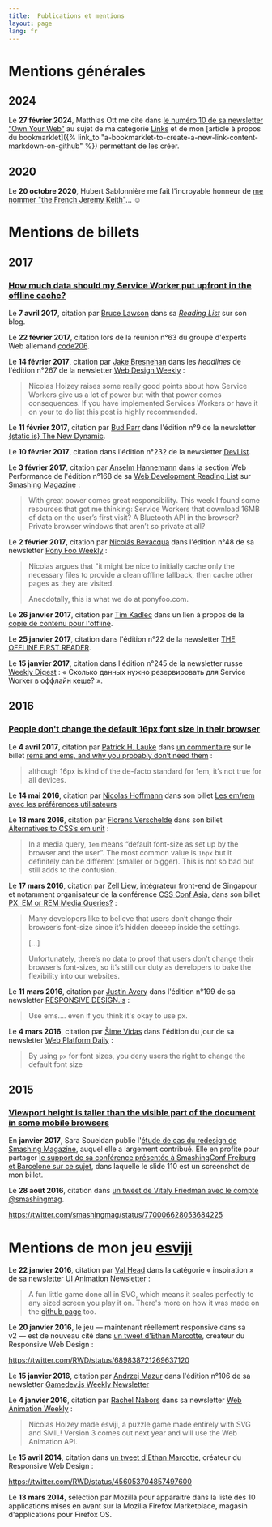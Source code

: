 ```yaml
---
title:  Publications et mentions
layout: page
lang: fr
---
```


# Mentions générales

## 2024

Le **27 février 2024**, Matthias Ott me cite dans [le numéro 10 de sa newsletter “Own Your Web”](https://buttondown.email/ownyourweb/archive/issue-10/) au sujet de ma catégorie [Links](/links/) et de mon [article à propos du bookmarklet]({% link_to "a-bookmarklet-to-create-a-new-link-content-markdown-on-github" %}) permettant de les créer.

## 2020

Le **20 octobre 2020**, Hubert Sablonnière me fait l'incroyable honneur de [me nommer "the French Jeremy Keith"](https://www.hsablonniere.com/once-upon-a-blog--9849zg/)… ☺️

# Mentions de billets

## 2017

### [How much data should my Service Worker put upfront in the offline cache?](/2017/01/how-much-data-should-my-service-worker-put-upfront-in-the-offline-cache.html)

Le **7 avril 2017**, citation par [Bruce Lawson](https://twitter.com/brucel) dans sa *[Reading List](http://www.brucelawson.co.uk/2017/reading-list-164/)* sur son blog.

Le **22 février 2017**, citation lors de la réunion n°63 du groupe d'experts Web allemand [code206](https://www.code206.net/wiki/Code206-63).

Le **14 février 2017**, citation par [Jake Bresnehan](https://twitter.com/jake_bresnehan) dans les *headlines* de l'édition n°267 de la newsletter [Web Design Weekly](https://web-design-weekly.com/2017/02/14/web-design-weekly-267/) :

> Nicolas Hoizey raises some really good points about how Service Workers give us a lot of power but with that power comes consequences. If you have implemented Services Workers or have it on your to do list this post is highly recommended.

Le **11 février 2017**, citation par [Bud Parr](https://twitter.com/budparr) dans l'édition n°9 de la newsletter [{static is} The New Dynamic](http://newsletter.thenewdynamic.org/issues/the-new-dynamic-links-tools-meetups-and-showcase-44423).

Le **10 février 2017**, citation dans l'édition n°232 de la newsletter [DevList](https://www.dev-list.com/edition/232).

Le **3 février 2017**, citation par [Anselm Hannemann](https://twitter.com/helloanselm) dans la section Web Performance de l'édition n°168 de sa
[Web Development Reading List](https://www.smashingmagazine.com/2017/02/web-development-reading-list-168/#web-performance) sur [Smashing Magazine](https://twitter.com/smashingmag) :

> With great power comes great responsibility. This week I found some resources that got me thinking: Service Workers that download 16MB of data on the user’s first visit? A Bluetooth API in the browser? Private browser windows that aren’t so private at all?

Le **2 février 2017**, citation par [Nicolás Bevacqua](https://twitter.com/nzgb) dans l'édition n°48 de sa newsletter [Pony Foo Weekly](https://ponyfoo.com/weekly/48) :

> Nicolas argues that "it might be nice to initially cache only the necessary files to provide a clean offline fallback, then cache other pages as they are visited.
>
> Anecdotally, this is what we do at ponyfoo.com.

Le **26 janvier 2017**, citation par [Tim Kadlec](https://twitter.com/tkadlec) dans un lien à propos de la [copie de contenu pour l'offline](https://timkadlec.com/2017/01/implementing-save-for-offline-with-service-workers/).

Le **25 janvier 2017**, citation dans l'édition n°22 de la newsletter [THE OFFLINE FIRST READER](http://us4.campaign-archive1.com/?u=12d36bbe9418ed6a43127cd62&id=a6f682a676).

Le **15 janvier 2017**, citation dans l'édition n°245 de la newsletter russe [Weekly Digest](https://sohabr.net/habr/post/319578/) : « Сколько данных нужно резервировать для Service Worker в оффлайн кеше? ».

## 2016

### [People don't change the default 16px font size in their browser](https://nicolas-hoizey.com/2016/03/people-don-t-change-the-default-16px-font-size-in-their-browser.html)

Le **4 avril 2017**, citation par [Patrick H. Lauke](https://twitter.com/patrick_h_lauke) dans [un commentaire](https://medium.com/@patrick_h_lauke/use-rems-and-your-layout-will-scale-better-if-the-user-zooms-dd2490e707fa) sur le billet [rems and ems, and why you probably don’t need them](https://hackernoon.com/rems-and-ems-and-why-you-probably-dont-need-them-664b9ce1e09f) :

> although 16px is kind of the de-facto standard for 1em, it’s not true for all devices.

Le **14 mai 2016**, citation par [Nicolas Hoffmann](https://twitter.com/Nico3333fr) dans son billet [Les em/rem avec les préférences utilisateurs](https://www.nicolas-hoffmann.net/source/1692-Les-em-rem-avec-les-preferences-utilisateurs.html)

Le **18 mars 2016**, citation par [Florens Verschelde](https://twitter.com/fvsch) dans son billet [Alternatives to CSS’s em unit](https://fvsch.com/code/em-alternatives/) :

> In a media query, `1em` means “default font-size as set up by the browser and the user”. The most common value is `16px` but it definitely can be different (smaller or bigger). This is not so bad but still adds to the confusion.

Le **17 mars 2016**, citation par [Zell Liew](https://twitter.com/zellwk), intégrateur front-end de Singapour et notamment organisateur de la conférence [CSS Conf Asia](https://twitter.com/cssconfasia), dans son billet [PX, EM or REM Media Queries?](https://zellwk.com/blog/media-query-units/) :

> Many developers like to believe that users don’t change their browser’s font-size since it’s hidden deeeep inside the settings.
>
> […]
>
> Unfortunately, there’s no data to proof that users don’t change their browser’s font-sizes, so it’s still our duty as developers to bake the flexibility into our websites.

Le **11 mars 2016**, citation par [Justin Avery](https://twitter.com/justinavery) dans l'édition n°199 de sa newsletter [RESPONSIVE DESIGN.is](http://us4.campaign-archive1.com/?u=559bc631fe5294fc66f5f7f89&id=186714df7c&e=3450e16ee1) :

> Use ems…. even if you think it's okay to use px.

Le **4 mars 2016**, citation par [Šime Vidas](https://twitter.com/simevidas) dans l'édition du jour de sa newsletter [Web Platform Daily](https://webplatformdaily.org/releases/2016-03-04) :

> By using `px` for font sizes, you deny users the right to change the default font size

## 2015

### [Viewport height is taller than the visible part of the document in some mobile browsers](https://nicolas-hoizey.com/2015/02/viewport-height-is-taller-than-the-visible-part-of-the-document-in-some-mobile-browsers.html)

En **janvier 2017**, Sara Soueidan publie l'[étude de cas du redesign de Smashing Magazine](https://sarasoueidan.com/case-studies/smashing-magazine/), auquel elle a largement contribué. Elle en profite pour partager [le support de sa conférence présentée à SmashingConf Freiburg et Barcelone sur ce sujet](https://sarasoueidan.com/slides/Smashing-Case-Study.pdf), dans laquelle le slide 110 est un screenshot de mon billet.

Le **28 août 2016**, citation dans [un tweet de Vitaly Friedman avec le compte @smashingmag](https://twitter.com/smashingmag/status/770006628053684225).

https://twitter.com/smashingmag/status/770006628053684225

# Mentions de mon jeu [esviji](https://esviji.com/)

Le **22 janvier 2016**, citation par [Val Head](https://twitter.com/vlh) dans la catégorie « inspiration » de sa newsletter [UI Animation Newsletter](http://us2.campaign-archive2.com/?u=6fbaddc8c1fce7588d1a35cb2&id=74f4637fa1) :

> A fun little game done all in SVG, which means it scales perfectly to any sized screen you play it on. There's more on how it was made on the [github page](https://github.com/esviji/esviji) too.

Le **20 janvier 2016**, le jeu — maintenant réellement responsive dans sa v2 — est de nouveau cité dans [un tweet d'Ethan Marcotte](https://twitter.com/RWD/status/689838721269637120), créateur du Responsive Web Design :

https://twitter.com/RWD/status/689838721269637120

Le **15 janvier 2016**, citation par [Andrzej Mazur](https://twitter.com/end3r) dans l'édition n°106 de sa newsletter [Gamedev.js Weekly Newsletter](http://us3.campaign-archive2.com/?u=4ad274b490aa6da8c2d29b775&amp;id=6d566833d0&amp;e=9498461e34)

Le **4 janvier 2016**, citation par [Rachel Nabors](https://twitter.com/rachelnabors) dans sa newsletter [Web Animation Weekly](http://us1.campaign-archive2.com/?u=0a8f219cf8284562f91a26ee9&id=d424ece21c) :

> Nicolas Hoizey made esviji, a puzzle game made entirely with SVG and SMIL! Version 3 comes out next year and will use the Web Animation API.

Le **15 avril 2014**, citation dans [un tweet d'Ethan Marcotte](https://twitter.com/RWD/status/456053704857497600), créateur du Responsive Web Design :

https://twitter.com/RWD/status/456053704857497600

Le **13 mars 2014**, sélection par Mozilla pour apparaitre dans la liste des 10 applications mises en avant sur la Mozilla Firefox Marketplace, magasin d'applications pour Firefox OS.


